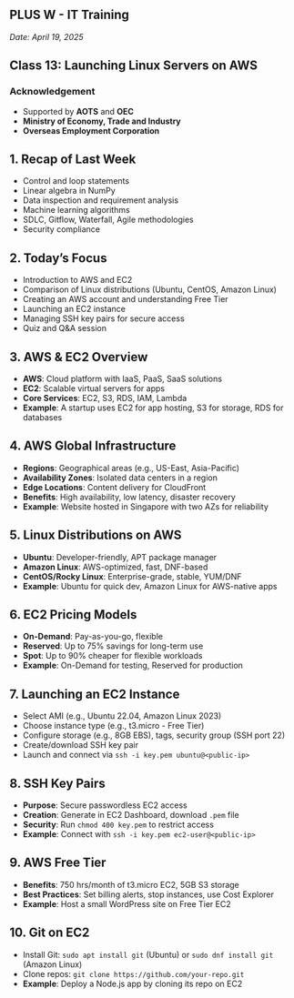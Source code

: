## PLUS W - IT Training
*Date: April 19, 2025*

## Class 13: Launching Linux Servers on AWS

### Acknowledgement
- Supported by **AOTS** and **OEC**
- **Ministry of Economy, Trade and Industry**
- **Overseas Employment Corporation**

## 1. Recap of Last Week
- Control and loop statements
- Linear algebra in NumPy
- Data inspection and requirement analysis
- Machine learning algorithms
- SDLC, Gitflow, Waterfall, Agile methodologies
- Security compliance

## 2. Today’s Focus
- Introduction to AWS and EC2
- Comparison of Linux distributions (Ubuntu, CentOS, Amazon Linux)
- Creating an AWS account and understanding Free Tier
- Launching an EC2 instance
- Managing SSH key pairs for secure access
- Quiz and Q&A session

## 3. AWS & EC2 Overview
- **AWS**: Cloud platform with IaaS, PaaS, SaaS solutions
- **EC2**: Scalable virtual servers for apps
- **Core Services**: EC2, S3, RDS, IAM, Lambda
- **Example**: A startup uses EC2 for app hosting, S3 for storage, RDS for databases

## 4. AWS Global Infrastructure
- **Regions**: Geographical areas (e.g., US-East, Asia-Pacific)
- **Availability Zones**: Isolated data centers in a region
- **Edge Locations**: Content delivery for CloudFront
- **Benefits**: High availability, low latency, disaster recovery
- **Example**: Website hosted in Singapore with two AZs for reliability

## 5. Linux Distributions on AWS
- **Ubuntu**: Developer-friendly, APT package manager
- **Amazon Linux**: AWS-optimized, fast, DNF-based
- **CentOS/Rocky Linux**: Enterprise-grade, stable, YUM/DNF
- **Example**: Ubuntu for quick dev, Amazon Linux for AWS-native apps

## 6. EC2 Pricing Models
- **On-Demand**: Pay-as-you-go, flexible
- **Reserved**: Up to 75% savings for long-term use
- **Spot**: Up to 90% cheaper for flexible workloads
- **Example**: On-Demand for testing, Reserved for production

## 7. Launching an EC2 Instance
- Select AMI (e.g., Ubuntu 22.04, Amazon Linux 2023)
- Choose instance type (e.g., t3.micro - Free Tier)
- Configure storage (e.g., 8GB EBS), tags, security group (SSH port 22)
- Create/download SSH key pair
- Launch and connect via `ssh -i key.pem ubuntu@<public-ip>`

## 8. SSH Key Pairs
- **Purpose**: Secure passwordless EC2 access
- **Creation**: Generate in EC2 Dashboard, download `.pem` file
- **Security**: Run `chmod 400 key.pem` to restrict access
- **Example**: Connect with `ssh -i key.pem ec2-user@<public-ip>`

## 9. AWS Free Tier
- **Benefits**: 750 hrs/month of t3.micro EC2, 5GB S3 storage
- **Best Practices**: Set billing alerts, stop instances, use Cost Explorer
- **Example**: Host a small WordPress site on Free Tier EC2

## 10. Git on EC2
- Install Git: `sudo apt install git` (Ubuntu) or `sudo dnf install git` (Amazon Linux)
- Clone repos: `git clone https://github.com/your-repo.git`
- **Example**: Deploy a Node.js app by cloning its repo on EC2

